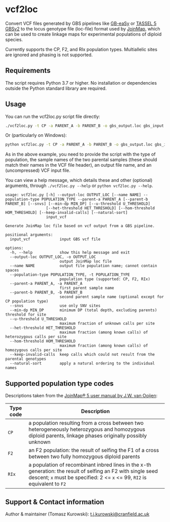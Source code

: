 # vcf2loc

Convert VCF files generated by GBS pipelines like [GB-eaSy](https://github.com/dpwickland/GB-eaSy) or [TASSEL 5 GBSv2](https://bitbucket.org/tasseladmin/tassel-5-source/wiki/Tassel5GBSv2Pipeline) to the locus genotype file (loc-file) format used by [JoinMap](https://www.kyazma.nl/index.php/JoinMap/), which can be used to create linkage maps for experimental populations of diploid species.

Currently supports the CP, F2, and RIx population types. Multiallelic sites are ignored and phasing is not supported.

## Requirements

The script requires Python 3.7 or higher. No installation or dependencies outside the Python standard library are required.

## Usage

You can run the vcf2loc.py script file directly:

```sh
./vcf2loc.py -t CP -a PARENT_A -b PARENT_B -o gbs_output.loc gbs_input.vcf
```

Or (particularly on Windows):

```sh
python vcf2loc.py -t CP -a PARENT_A -b PARENT_B -o gbs_output.loc gbs_input.vcf
```

As in the above example, you need to provide the script with the type of population, the sample names of the two parental samples (these should match their names in the VCF file header), an output file name, and an (uncompressed) VCF input file.

You can view a help message, which details these and other (optional) arguments, through ```./vcf2loc.py --help``` or ```python vcf2loc.py --help```.

```
usage: vcf2loc.py [-h] --output-loc OUTPUT_LOC [--name NAME] --population-type POPULATION_TYPE --parent-a PARENT_A [--parent-b PARENT_B] [--snvs] [--min-dp MIN_DP] [--u-threshold U_THRESHOLD]
                  [--het-threshold HET_THRESHOLD] [--hom-threshold HOM_THRESHOLD] [--keep-invalid-calls] [--natural-sort]
                  input_vcf

Generate JoinMap loc file based on vcf output from a GBS pipeline.

positional arguments:
  input_vcf             input GBS vcf file

options:
  -h, --help            show this help message and exit
  --output-loc OUTPUT_LOC, -o OUTPUT_LOC
                        output JoinMap loc file
  --name NAME           output file population name; cannot contain spaces
  --population-type POPULATION_TYPE, -t POPULATION_TYPE
                        population type (supported: CP, F2, RIx)
  --parent-a PARENT_A, -a PARENT_A
                        first parent sample name
  --parent-b PARENT_B, -b PARENT_B
                        second parent sample name (optional except for CP population type)
  --snvs                use only SNV sites
  --min-dp MIN_DP       minimum DP (total depth, excluding parents) threshold for site
  --u-threshold U_THRESHOLD
                        maximum fraction of unknown calls per site
  --het-threshold HET_THRESHOLD
                        maximum fraction (among known calls) of heterozygous calls per site
  --hom-threshold HOM_THRESHOLD
                        maximum fraction (among known calls) of homozygous calls per site
  --keep-invalid-calls  keep calls which could not result from the parental genotypes
  --natural-sort        apply a natural ordering to the individual names
```

## Supported population type codes

Descriptions taken from the [JoinMap® 5 user manual by J.W. van Ooijen](https://www.kyazma.nl/docs/JM5Manual.pdf):

Type code|Description
---|---
```CP``` | a population resulting from a cross between two heterogeneously heterozygous and homozygous diploid parents, linkage phases originally possibly unknown
```F2``` | an F2 population: the result of selfing the F1 of a cross between two fully homozygous diploid parents
```RIx``` | a population of recombinant inbred lines in the x-th generation: the result of selfing an F2 with single seed descent; ```x``` must be specified: 2 <= ```x``` <= 99, ```RI2``` is equivalent to ```F2```

## Support & Contact information

Author & maintainer (Tomasz Kurowski): [t.j.kurowski@cranfield.ac.uk](mailto:t.j.kurowski@cranfield.ac.uk)
